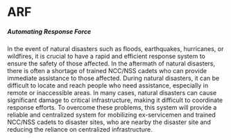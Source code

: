 <h1 class="Title">ARF</h1>
<h5 class="titleName">Automating Response Force</h5>



<p class="introPara">In the event of natural disasters such as floods, earthquakes, hurricanes, or wildfires, it is crucial to have a rapid and efficient response system to ensure the safety of those affected. In the aftermath of natural disasters, there is often a shortage of trained NCC/NSS cadets who can provide immediate assistance to those affected. During natural disasters, it can be difficult to locate and reach people who need assistance, especially in remote or inaccessible areas. In many cases, natural disasters can cause significant damage to critical infrastructure, making it difficult to coordinate response efforts. To overcome these problems, this system will provide a reliable and centralized system for mobilizing ex-servicemen and trained NCC/NSS cadets to disaster sites, who are nearby the disaster site and reducing the reliance on centralized infrastructure.</p>

